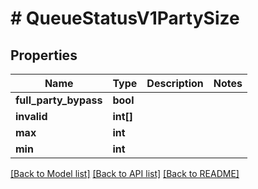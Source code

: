 # # QueueStatusV1PartySize

## Properties

Name | Type | Description | Notes
------------ | ------------- | ------------- | -------------
**full_party_bypass** | **bool** |  |
**invalid** | **int[]** |  |
**max** | **int** |  |
**min** | **int** |  |

[[Back to Model list]](../../README.md#models) [[Back to API list]](../../README.md#endpoints) [[Back to README]](../../README.md)
